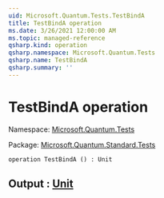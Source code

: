 ```yaml
---
uid: Microsoft.Quantum.Tests.TestBindA
title: TestBindA operation
ms.date: 3/26/2021 12:00:00 AM
ms.topic: managed-reference
qsharp.kind: operation
qsharp.namespace: Microsoft.Quantum.Tests
qsharp.name: TestBindA
qsharp.summary: ''
---
```


# TestBindA operation

Namespace: [Microsoft.Quantum.Tests](xref:Microsoft.Quantum.Tests)

Package: [Microsoft.Quantum.Standard.Tests](https://nuget.org/packages/Microsoft.Quantum.Standard.Tests)




```qsharp
operation TestBindA () : Unit
```


## Output : [Unit](xref:microsoft.quantum.lang-ref.unit)

